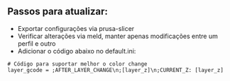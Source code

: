 ## Passos para atualizar:
- Exportar configurações via prusa-slicer
- Verificar alterações via meld, manter apenas modificações entre um perfil e outro
- Adicionar o código abaixo no default.ini:

```
# Código para suportar melhor o color change
layer_gcode = ;AFTER_LAYER_CHANGE\n;[layer_z]\n;CURRENT_Z: [layer_z]
```